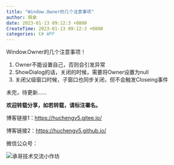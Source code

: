 ```yaml
---
title: "Window.Owner的几个注意事项"
author: 胡承
date: 2023-01-13 09:12:3 +0800
CreateTime: 2023-01-13 09:12:3 +0800
categories: C# WPF
---
```


Window.Owner的几个注意事项！

<!-- more -->

1. Owner不能设置自己，否则会引发异常
2. ShowDialog的话，关闭的时候，需要将Owner设置为null
3. 关闭父级窗口时候，子窗口也同步关闭，但不会触发Closeing事件

未完，待更新……

**欢迎转载分享，如若转载，请标注署名。**

博客链接1：https://huchengv5.gitee.io/

博客链接2：https://huchengv5.github.io/

微信公众号：

![承哥技术交流小作坊](https://i.loli.net/2021/09/27/FmsaLU1Oo7tX8kl.jpg)